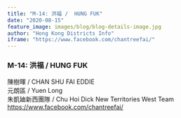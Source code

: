 ```yaml
---
title: "M-14: 洪福 /  HUNG FUK"
date: "2020-08-15"
feature_image: images/blog/blog-details-image.jpg
author: "Hong Kong Districts Info"
iframe: "https://www.facebook.com/chantreefai/"
---
```


### M-14: 洪福 /  HUNG FUK  
陳樹暉 /  CHAN SHU FAI EDDIE  
元朗區 / Yuen Long  
朱凱廸新西團隊 /  Chu Hoi Dick New Territories West Team  
https://www.facebook.com/chantreefai/
